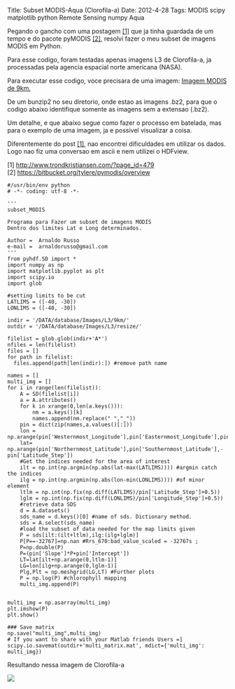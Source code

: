 Title: Subset MODIS-Aqua (Clorofila-a)
Date: 2012-4-28
Tags: MODIS scipy matplotlib python Remote Sensing numpy Aqua

Pegando o gancho com uma postagem [[1]](http://www.trondkristiansen.com/?page_id=479) que ja tinha guardada de um tempo e do pacote pyMODIS [[2]](https://bitbucket.org/tylere/pymodis/overview), resolvi fazer o meu subset de imagens MODIS em Python.  
  
Para esse codigo, foram testadas apenas imagens L3 de Clorofila-a, ja processadas pela agencia espacial norte americana (NASA).  
  
Para executar esse codigo, voce precisara de uma imagem: [Imagem MODIS de 9km.](http://oceandata.sci.gsfc.nasa.gov/cgi/getfile/A20120012012031.L3m_MO_CHL_chlor_a_9km.bz2)  
  
De um bunzip2 no seu diretorio, onde estao as imagens .bz2, para que o codigo abaixo identifique somente as imagens sem a extensao (.bz2).  
  
Um detalhe, e que abaixo segue como fazer o processo em batelada, mas para o exemplo de uma imagem, ja e possivel visualizar a coisa.   
  
Diferentemente do post [[1]](http://www.trondkristiansen.com/?page_id=479), nao encontrei dificuldades em utilizar os dados. Logo nao fiz uma conversao em ascii e nem utilizei o HDFview.  
  
[1] <http://www.trondkristiansen.com/?page_id=479>  
[2] <https://bitbucket.org/tylere/pymodis/overview>  
  

    
    
    #/usr/bin/env python
    # -*- coding: utf-8 -*-
    
    '''
    subset_MODIS
    
    Programa para Fazer um subset de imagens MODIS
    Dentro dos limites Lat e Long determinados.
    
    Author =  Arnaldo Russo
    e-mail =  arnaldorusso@gmail.com
    '''
    from pyhdf.SD import *
    import numpy as np
    import matplotlib.pyplot as plt
    import scipy.io
    import glob
    
    #setting limits to be cut
    LATLIMS = ([-40, -30])
    LONLIMS = ([-40, -30])
    
    indir = '/DATA/database/Images/L3/9km/'
    outdir = '/DATA/database/Images/L3/resize/'
    
    filelist = glob.glob(indir+'A*')
    nfiles = len(filelist)
    files = []
    for path in filelist:
      files.append(path[len(indir):]) #remove path name
    
    names = []
    multi_img = []
    for i in range(len(filelist)):
        A = SD(filelist[i])
        a = A.attributes()
        for k in xrange(0,len(a.keys())):
            nm = a.keys()[k]
            names.append(nm.replace(" ","_"))
        pin = dict(zip(names,a.values()[:]))
        lon = np.arange(pin['Westernmost_Longitude'],pin['Easternmost_Longitude'],pin['Longitude_Step'])
        lat= np.arange(pin['Northernmost_Latitude'],pin['Southernmost_Latitude'],-pin['Latitude_Step'])
        #Get the indices needed for the area of interest
        ilt = np.int(np.argmin(np.abs(lat-max(LATLIMS)))) #argmin catch the indices
        ilg = np.int(np.argmin(np.abs(lon-min(LONLIMS)))) #of minor element
        ltlm = np.int(np.fix(np.diff(LATLIMS)/pin['Latitude_Step']+0.5))
        lglm = np.int(np.fix(np.diff(LONLIMS)/pin['Longitude_Step']+0.5))
        #retrieve data SDS
        d = A.datasets()
        sds_name = d.keys()[0] #name of sds. Dictionary method.
        sds = A.select(sds_name)
        #load the subset of data needed for the map limits given
        P = sds[ilt:(ilt+ltlm),ilg:(ilg+lglm)]
        P[P==-32767]=np.nan #Rrs_670:bad_value_scaled = -32767s ;
        P=np.double(P)
        P=(pin['Slope']*P+pin['Intercept'])
        LT=lat[ilt+np.arange(0,ltlm-1)]
        LG=lon[ilg+np.arange(0,lglm-1)]
        Plg,Plt = np.meshgrid(LG,LT) #Further plots
        P = np.log(P) #chlorophyll mapping
        multi_img.append(P)
    
    
    multi_img = np.asarray(multi_img)
    plt.imshow(P)
    plt.show()
    
    ### Save matrix
    np.save("multi_img",multi_img)
    # If you want to share with your Matlab friends Users =]
    scipy.io.savemat(outdir+'multi_matrix.mat', mdict={'multi_img': multi_img})
    
    

  
Resultando nessa imagem de Clorofila-a  


![](http://2.bp.blogspot.com/-mDQntMCRnWU/T5vXVhAO9BI/AAAAAAAAAKc/2SK7jkOqJKw/s320/chla.png)

  

